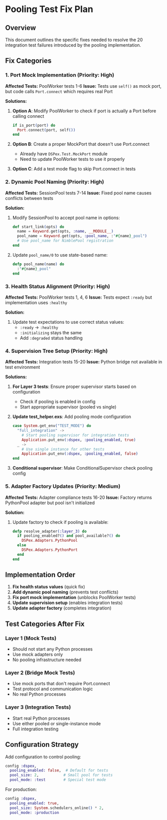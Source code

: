 # Pooling Test Fix Plan

## Overview
This document outlines the specific fixes needed to resolve the 20 integration test failures introduced by the pooling implementation.

## Fix Categories

### 1. Port Mock Implementation (Priority: High)
**Affected Tests:** PoolWorker tests 1-6
**Issue:** Tests use `self()` as mock port, but code calls `Port.connect` which requires real Port

**Solutions:**
1. **Option A**: Modify PoolWorker to check if port is actually a Port before calling connect
   ```elixir
   if is_port(port) do
     Port.connect(port, self())
   end
   ```

2. **Option B**: Create a proper MockPort that doesn't use Port.connect
   - Already have `DSPex.Test.MockPort` module
   - Need to update PoolWorker tests to use it properly

3. **Option C**: Add a test mode flag to skip Port.connect in tests

### 2. Dynamic Pool Naming (Priority: High)
**Affected Tests:** SessionPool tests 7-14
**Issue:** Fixed pool name causes conflicts between tests

**Solution:**
1. Modify SessionPool to accept pool name in options:
   ```elixir
   def start_link(opts) do
     name = Keyword.get(opts, :name, __MODULE__)
     pool_name = Keyword.get(opts, :pool_name, :"#{name}_pool")
     # Use pool_name for NimblePool registration
   end
   ```

2. Update `pool_name/0` to use state-based name:
   ```elixir
   defp pool_name(name) do
     :"#{name}_pool"
   end
   ```

### 3. Health Status Alignment (Priority: High)
**Affected Tests:** PoolWorker tests 1, 4, 6
**Issue:** Tests expect `:ready` but implementation uses `:healthy`

**Solution:**
1. Update test expectations to use correct status values:
   - `:ready` → `:healthy`
   - `:initializing` stays the same
   - Add `:degraded` status handling

### 4. Supervision Tree Setup (Priority: High)
**Affected Tests:** Integration tests 15-20
**Issue:** Python bridge not available in test environment

**Solutions:**
1. **For Layer 3 tests**: Ensure proper supervisor starts based on configuration
   - Check if pooling is enabled in config
   - Start appropriate supervisor (pooled vs single)

2. **Update test_helper.exs**: Add pooling mode configuration
   ```elixir
   case System.get_env("TEST_MODE") do
     "full_integration" ->
       # Start pooling supervisor for integration tests
       Application.put_env(:dspex, :pooling_enabled, true)
     _ ->
       # Use single instance for other tests
       Application.put_env(:dspex, :pooling_enabled, false)
   end
   ```

3. **Conditional supervisor**: Make ConditionalSupervisor check pooling config

### 5. Adapter Factory Updates (Priority: Medium)
**Affected Tests:** Adapter compliance tests 16-20
**Issue:** Factory returns PythonPool adapter but pool isn't initialized

**Solution:**
1. Update factory to check if pooling is available:
   ```elixir
   defp resolve_adapter(:layer_3) do
     if pooling_enabled?() and pool_available?() do
       DSPex.Adapters.PythonPool
     else
       DSPex.Adapters.PythonPort
     end
   end
   ```

## Implementation Order

1. **Fix health status values** (quick fix)
2. **Add dynamic pool naming** (prevents test conflicts)
3. **Fix port mock implementation** (unblocks PoolWorker tests)
4. **Update supervision setup** (enables integration tests)
5. **Update adapter factory** (completes integration)

## Test Categories After Fix

### Layer 1 (Mock Tests)
- Should not start any Python processes
- Use mock adapters only
- No pooling infrastructure needed

### Layer 2 (Bridge Mock Tests)
- Use mock ports that don't require Port.connect
- Test protocol and communication logic
- No real Python processes

### Layer 3 (Integration Tests)
- Start real Python processes
- Use either pooled or single-instance mode
- Full integration testing

## Configuration Strategy

Add configuration to control pooling:
```elixir
config :dspex,
  pooling_enabled: false,  # Default for tests
  pool_size: 2,           # Small pool for tests
  pool_mode: :test        # Special test mode
```

For production:
```elixir
config :dspex,
  pooling_enabled: true,
  pool_size: System.schedulers_online() * 2,
  pool_mode: :production
```